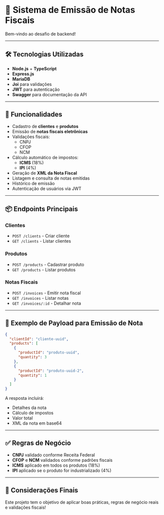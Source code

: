 # 📄 Sistema de Emissão de Notas Fiscais

Bem-vindo ao desafio de backend!  

---

## 🛠️ Tecnologias Utilizadas

- **Node.js** + **TypeScript**
- **Express.js**
- **MariaDB**
- **Joi** para validações
- **JWT** para autenticação
- **Swagger** para documentação da API

---

## 🎯 Funcionalidades

- Cadastro de **clientes** e **produtos**
- Emissão de **notas fiscais eletrônicas**
- Validações fiscais:
  - CNPJ
  - CFOP
  - NCM
- Cálculo automático de impostos:
  - **ICMS** (18%)
  - **IPI** (4%)
- Geração de **XML da Nota Fiscal**
- Listagem e consulta de notas emitidas
- Histórico de emissão
- Autenticação de usuários via JWT

---

## 📦 Endpoints Principais

### Clientes
- `POST /clients` - Criar cliente
- `GET /clients` - Listar clientes

### Produtos
- `POST /products` - Cadastrar produto
- `GET /products` - Listar produtos

### Notas Fiscais
- `POST /invoices` - Emitir nota fiscal
- `GET /invoices` - Listar notas
- `GET /invoices/:id` - Detalhar nota

---

## 📄 Exemplo de Payload para Emissão de Nota

```json
{
  "clientId": "cliente-uuid",
  "products": [
    {
      "productId": "produto-uuid",
      "quantity": 3
    },
    {
      "productId": "produto-uuid-2",
      "quantity": 1
    }
  ]
}
```

A resposta incluirá:
- Detalhes da nota
- Cálculo de impostos
- Valor total
- XML da nota em base64

---

## ✅ Regras de Negócio

- **CNPJ** validado conforme Receita Federal
- **CFOP** e **NCM** validados conforme padrões fiscais
- **ICMS** aplicado em todos os produtos (18%)
- **IPI** aplicado se o produto for industrializado (4%)

---

## 🏁 Considerações Finais

Este projeto tem o objetivo de aplicar boas práticas, regras de negócio reais e validações fiscais!

